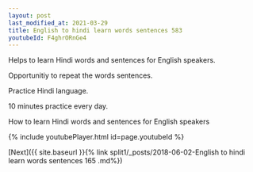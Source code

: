 ```yaml
---
layout: post
last_modified_at: 2021-03-29
title: English to hindi learn words sentences 583 
youtubeId: F4ghrORnGe4
---
```

 
 
Helps to learn Hindi words and sentences for English speakers.

Opportunitiy to repeat the words sentences. 

Practice Hindi language. 
 
10 minutes practice every day. 
 
How to learn Hindi words and sentences for English speakers 
 
{% include youtubePlayer.html id=page.youtubeId %}
 
 
[Next]({{ site.baseurl }}{% link  split1/_posts/2018-06-02-English to hindi learn words sentences 165 .md%})
 
